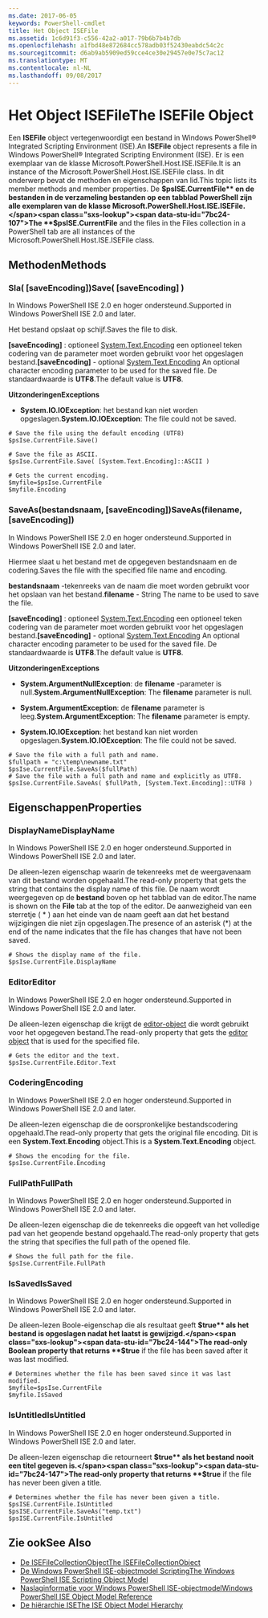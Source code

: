 ```yaml
---
ms.date: 2017-06-05
keywords: PowerShell-cmdlet
title: Het Object ISEFile
ms.assetid: 1c6d91f3-c556-42a2-a017-79b6b7b4b7db
ms.openlocfilehash: a1fbd48e872684cc578adb03f52430eabdc54c2c
ms.sourcegitcommit: d6ab9ab5909ed59cce4ce30e29457e0e75c7ac12
ms.translationtype: MT
ms.contentlocale: nl-NL
ms.lasthandoff: 09/08/2017
---
```

# <a name="the-isefile-object"></a><span data-ttu-id="7bc24-103">Het Object ISEFile</span><span class="sxs-lookup"><span data-stu-id="7bc24-103">The ISEFile Object</span></span>
  <span data-ttu-id="7bc24-104">Een **ISEFile** object vertegenwoordigt een bestand in Windows PowerShell® Integrated Scripting Environment (ISE).</span><span class="sxs-lookup"><span data-stu-id="7bc24-104">An **ISEFile** object represents a file in Windows PowerShell® Integrated Scripting Environment (ISE).</span></span> <span data-ttu-id="7bc24-105">Er is een exemplaar van de klasse Microsoft.PowerShell.Host.ISE.ISEFile.</span><span class="sxs-lookup"><span data-stu-id="7bc24-105">It is an instance of the Microsoft.PowerShell.Host.ISE.ISEFile class.</span></span> <span data-ttu-id="7bc24-106">In dit onderwerp bevat de methoden en eigenschappen van lid.</span><span class="sxs-lookup"><span data-stu-id="7bc24-106">This topic lists its member methods and member properties.</span></span> <span data-ttu-id="7bc24-107">De **$psISE.CurrentFile** en de bestanden in de verzameling bestanden op een tabblad PowerShell zijn alle exemplaren van de klasse Microsoft.PowerShell.Host.ISE.ISEFile.</span><span class="sxs-lookup"><span data-stu-id="7bc24-107">The **$psISE.CurrentFile** and the files in the Files collection in a PowerShell tab are all instances of the Microsoft.PowerShell.Host.ISE.ISEFile class.</span></span>

## <a name="methods"></a><span data-ttu-id="7bc24-108">Methoden</span><span class="sxs-lookup"><span data-stu-id="7bc24-108">Methods</span></span>

### <a name="save-saveencoding-"></a><span data-ttu-id="7bc24-109">Sla\( \[saveEncoding\]\)</span><span class="sxs-lookup"><span data-stu-id="7bc24-109">Save\( \[saveEncoding\] \)</span></span>
  <span data-ttu-id="7bc24-110">In Windows PowerShell ISE 2.0 en hoger ondersteund.</span><span class="sxs-lookup"><span data-stu-id="7bc24-110">Supported in Windows PowerShell ISE 2.0 and later.</span></span> 

 <span data-ttu-id="7bc24-111">Het bestand opslaat op schijf.</span><span class="sxs-lookup"><span data-stu-id="7bc24-111">Saves the file to disk.</span></span>

 <span data-ttu-id="7bc24-112">**\[saveEncoding\]**  : optioneel [System.Text.Encoding](http://msdn.microsoft.com/library/system.text.encoding.aspx) een optioneel teken codering van de parameter moet worden gebruikt voor het opgeslagen bestand.</span><span class="sxs-lookup"><span data-stu-id="7bc24-112">**\[saveEncoding\]** - optional [System.Text.Encoding](http://msdn.microsoft.com/library/system.text.encoding.aspx) An optional character encoding parameter to be used for the saved file.</span></span> <span data-ttu-id="7bc24-113">De standaardwaarde is **UTF8**.</span><span class="sxs-lookup"><span data-stu-id="7bc24-113">The default value is **UTF8**.</span></span>

 <span data-ttu-id="7bc24-114">**Uitzonderingen**</span><span class="sxs-lookup"><span data-stu-id="7bc24-114">**Exceptions**</span></span>
 -   <span data-ttu-id="7bc24-115">**System.IO.IOException**: het bestand kan niet worden opgeslagen.</span><span class="sxs-lookup"><span data-stu-id="7bc24-115">**System.IO.IOException**: The file could not be saved.</span></span>

```
# Save the file using the default encoding (UTF8)
$psIse.CurrentFile.Save()

# Save the file as ASCII.
$psIse.CurrentFile.Save( [System.Text.Encoding]::ASCII )

# Gets the current encoding.
$myfile=$psIse.CurrentFile
$myfile.Encoding

```

### <a name="saveasfilename-saveencoding"></a><span data-ttu-id="7bc24-116">SaveAs\(bestandsnaam, \[saveEncoding\]\)</span><span class="sxs-lookup"><span data-stu-id="7bc24-116">SaveAs\(filename, \[saveEncoding\]\)</span></span>
  <span data-ttu-id="7bc24-117">In Windows PowerShell ISE 2.0 en hoger ondersteund.</span><span class="sxs-lookup"><span data-stu-id="7bc24-117">Supported in Windows PowerShell ISE 2.0 and later.</span></span> 

 <span data-ttu-id="7bc24-118">Hiermee slaat u het bestand met de opgegeven bestandsnaam en de codering.</span><span class="sxs-lookup"><span data-stu-id="7bc24-118">Saves the file with the specified file name and encoding.</span></span>

 <span data-ttu-id="7bc24-119">**bestandsnaam** -tekenreeks van de naam die moet worden gebruikt voor het opslaan van het bestand.</span><span class="sxs-lookup"><span data-stu-id="7bc24-119">**filename** - String The name to be used to save the file.</span></span>

 <span data-ttu-id="7bc24-120">**\[saveEncoding\]**  : optioneel [System.Text.Encoding](http://msdn.microsoft.com/library/system.text.encoding.aspx) een optioneel teken codering van de parameter moet worden gebruikt voor het opgeslagen bestand.</span><span class="sxs-lookup"><span data-stu-id="7bc24-120">**\[saveEncoding\]** - optional [System.Text.Encoding](http://msdn.microsoft.com/library/system.text.encoding.aspx) An optional character encoding parameter to be used for the saved file.</span></span> <span data-ttu-id="7bc24-121">De standaardwaarde is **UTF8**.</span><span class="sxs-lookup"><span data-stu-id="7bc24-121">The default value is **UTF8**.</span></span>

 <span data-ttu-id="7bc24-122">**Uitzonderingen**</span><span class="sxs-lookup"><span data-stu-id="7bc24-122">**Exceptions**</span></span>
 -   <span data-ttu-id="7bc24-123">**System.ArgumentNullException**: de **filename** -parameter is null.</span><span class="sxs-lookup"><span data-stu-id="7bc24-123">**System.ArgumentNullException**: The **filename** parameter is null.</span></span>

- <span data-ttu-id="7bc24-124">**System.ArgumentException**: de **filename** parameter is leeg.</span><span class="sxs-lookup"><span data-stu-id="7bc24-124">**System.ArgumentException**: The **filename** parameter is empty.</span></span>

- <span data-ttu-id="7bc24-125">**System.IO.IOException**: het bestand kan niet worden opgeslagen.</span><span class="sxs-lookup"><span data-stu-id="7bc24-125">**System.IO.IOException**: The file could not be saved.</span></span>

```
# Save the file with a full path and name. 
$fullpath = "c:\temp\newname.txt"
$psIse.CurrentFile.SaveAs($fullPath) 
# Save the file with a full path and name and explicitly as UTF8. 
$psIse.CurrentFile.SaveAs( $fullPath, [System.Text.Encoding]::UTF8 )

```

## <a name="properties"></a><span data-ttu-id="7bc24-126">Eigenschappen</span><span class="sxs-lookup"><span data-stu-id="7bc24-126">Properties</span></span>

### <a name="displayname"></a><span data-ttu-id="7bc24-127">DisplayName</span><span class="sxs-lookup"><span data-stu-id="7bc24-127">DisplayName</span></span>
  <span data-ttu-id="7bc24-128">In Windows PowerShell ISE 2.0 en hoger ondersteund.</span><span class="sxs-lookup"><span data-stu-id="7bc24-128">Supported in Windows PowerShell ISE 2.0 and later.</span></span>

 <span data-ttu-id="7bc24-129">De alleen-lezen eigenschap waarin de tekenreeks met de weergavenaam van dit bestand worden opgehaald.</span><span class="sxs-lookup"><span data-stu-id="7bc24-129">The read-only property that gets the string that contains the display name of this file.</span></span> <span data-ttu-id="7bc24-130">De naam wordt weergegeven op de **bestand** boven op het tabblad van de editor.</span><span class="sxs-lookup"><span data-stu-id="7bc24-130">The name is shown on the **File** tab at the top of the editor.</span></span> <span data-ttu-id="7bc24-131">De aanwezigheid van een sterretje \( \* \) aan het einde van de naam geeft aan dat het bestand wijzigingen die niet zijn opgeslagen.</span><span class="sxs-lookup"><span data-stu-id="7bc24-131">The presence of an asterisk \(\*\) at the end of the name indicates that the file has changes that have not been saved.</span></span>

```
# Shows the display name of the file.
$psIse.CurrentFile.DisplayName

```

### <a name="editor"></a><span data-ttu-id="7bc24-132">Editor</span><span class="sxs-lookup"><span data-stu-id="7bc24-132">Editor</span></span>
  <span data-ttu-id="7bc24-133">In Windows PowerShell ISE 2.0 en hoger ondersteund.</span><span class="sxs-lookup"><span data-stu-id="7bc24-133">Supported in Windows PowerShell ISE 2.0 and later.</span></span> 

 <span data-ttu-id="7bc24-134">De alleen-lezen eigenschap die krijgt de [editor-object](The-ISEEditor-Object.md) die wordt gebruikt voor het opgegeven bestand.</span><span class="sxs-lookup"><span data-stu-id="7bc24-134">The read-only property that gets the [editor object](The-ISEEditor-Object.md) that is used for the specified file.</span></span>

```
# Gets the editor and the text.
$psIse.CurrentFile.Editor.Text

```

### <a name="encoding"></a><span data-ttu-id="7bc24-135">Codering</span><span class="sxs-lookup"><span data-stu-id="7bc24-135">Encoding</span></span>
  <span data-ttu-id="7bc24-136">In Windows PowerShell ISE 2.0 en hoger ondersteund.</span><span class="sxs-lookup"><span data-stu-id="7bc24-136">Supported in Windows PowerShell ISE 2.0 and later.</span></span> 

 <span data-ttu-id="7bc24-137">De alleen-lezen eigenschap die de oorspronkelijke bestandscodering opgehaald.</span><span class="sxs-lookup"><span data-stu-id="7bc24-137">The read-only property that gets the original file encoding.</span></span> <span data-ttu-id="7bc24-138">Dit is een **System.Text.Encoding** object.</span><span class="sxs-lookup"><span data-stu-id="7bc24-138">This is a **System.Text.Encoding** object.</span></span>

```
# Shows the encoding for the file. 
$psIse.CurrentFile.Encoding

```

### <a name="fullpath"></a><span data-ttu-id="7bc24-139">FullPath</span><span class="sxs-lookup"><span data-stu-id="7bc24-139">FullPath</span></span>
  <span data-ttu-id="7bc24-140">In Windows PowerShell ISE 2.0 en hoger ondersteund.</span><span class="sxs-lookup"><span data-stu-id="7bc24-140">Supported in Windows PowerShell ISE 2.0 and later.</span></span> 

 <span data-ttu-id="7bc24-141">De alleen-lezen eigenschap die de tekenreeks die opgeeft van het volledige pad van het geopende bestand opgehaald.</span><span class="sxs-lookup"><span data-stu-id="7bc24-141">The read-only property that gets the string that specifies the full path of the opened file.</span></span>

```
# Shows the full path for the file. 
$psIse.CurrentFile.FullPath

```

### <a name="issaved"></a><span data-ttu-id="7bc24-142">IsSaved</span><span class="sxs-lookup"><span data-stu-id="7bc24-142">IsSaved</span></span>
  <span data-ttu-id="7bc24-143">In Windows PowerShell ISE 2.0 en hoger ondersteund.</span><span class="sxs-lookup"><span data-stu-id="7bc24-143">Supported in Windows PowerShell ISE 2.0 and later.</span></span> 

 <span data-ttu-id="7bc24-144">De alleen-lezen Boole-eigenschap die als resultaat geeft **$true** als het bestand is opgeslagen nadat het laatst is gewijzigd.</span><span class="sxs-lookup"><span data-stu-id="7bc24-144">The read-only Boolean property that returns **$true** if the file has been saved after it was last modified.</span></span>

```
# Determines whether the file has been saved since it was last modified.
$myfile=$psIse.CurrentFile
$myfile.IsSaved

```

### <a name="isuntitled"></a><span data-ttu-id="7bc24-145">IsUntitled</span><span class="sxs-lookup"><span data-stu-id="7bc24-145">IsUntitled</span></span>
  <span data-ttu-id="7bc24-146">In Windows PowerShell ISE 2.0 en hoger ondersteund.</span><span class="sxs-lookup"><span data-stu-id="7bc24-146">Supported in Windows PowerShell ISE 2.0 and later.</span></span> 

 <span data-ttu-id="7bc24-147">De alleen-lezen eigenschap die retourneert **$true** als het bestand nooit een titel gegeven is.</span><span class="sxs-lookup"><span data-stu-id="7bc24-147">The read-only property that returns **$true** if the file has never been given a title.</span></span>

```
# Determines whether the file has never been given a title.
$psISE.CurrentFile.IsUntitled
$psISE.CurrentFile.SaveAs("temp.txt")
$psISE.CurrentFile.IsUntitled

```

## <a name="see-also"></a><span data-ttu-id="7bc24-148">Zie ook</span><span class="sxs-lookup"><span data-stu-id="7bc24-148">See Also</span></span>
- [<span data-ttu-id="7bc24-149">De ISEFileCollectionObject</span><span class="sxs-lookup"><span data-stu-id="7bc24-149">The ISEFileCollectionObject</span></span>](The-ISEFileCollection-Object.md) 
- [<span data-ttu-id="7bc24-150">De Windows PowerShell ISE-objectmodel Scripting</span><span class="sxs-lookup"><span data-stu-id="7bc24-150">The Windows PowerShell ISE Scripting Object Model</span></span>](The-Windows-PowerShell-ISE-Scripting-Object-Model.md) 
- [<span data-ttu-id="7bc24-151">Naslaginformatie voor Windows PowerShell ISE-objectmodel</span><span class="sxs-lookup"><span data-stu-id="7bc24-151">Windows PowerShell ISE Object Model Reference</span></span>](Windows-PowerShell-ISE-Object-Model-Reference.md)
- [<span data-ttu-id="7bc24-152">De hiërarchie ISE</span><span class="sxs-lookup"><span data-stu-id="7bc24-152">The ISE Object Model Hierarchy</span></span>](The-ISE-Object-Model-Hierarchy.md)
